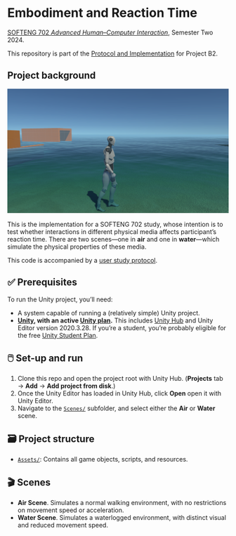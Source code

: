 # Embodiment and Reaction Time

[SOFTENG 702 *Advanced Human–Computer Interaction*](https://courseoutline.auckland.ac.nz/dco/course/SOFTENG/702), Semester Two 2024.

This repository is part of the [Protocol and Implementation](https://canvas.auckland.ac.nz/courses/105865/assignments/399018#submit) for Project B2.

## Project background

![Screenshot of **Water** scene](image/README/1723948782421.png "Screenshot of Water scene")

This is the implementation for a SOFTENG 702 study, whose intention is to test whether interactions in different physical media affects participant’s reaction time. There are two scenes—one in **air** and one in **water**—which simulate the physical properties of these media.

This code is accompanied by a [user study protocol](https://docs.google.com/document/d/1mpcQkzV3XXXwH2mWLcpXabVgCbIsed2JqPSplnRSHes).

## ✅ Prerequisites

To run the Unity project, you’ll need:

- A system capable of running a (relatively simple) Unity project.
- **[Unity](https://unity.com/download), with an active [Unity plan](https://unity.com/products).** This includes [Unity Hub](https://unity.com/unity-hub) and Unity Editor version 2020.3.28. If you’re a student, you’re probably eligible for the free [Unity Student Plan](https://unity.com/products/unity-student).

## 🖱️ Set-up and run

1. Clone this repo and open the project root with Unity Hub. (**Projects** tab → **Add** → **Add project from disk**.)
1. Once the Unity Editor has loaded in Unity Hub, click **Open** open it with Unity Editor.
1. Navigate to the [`Scenes/`](/Assets/Scenes/) subfolder, and select either the **Air** or **Water** scene.

<!-- 👷 Insert runtime information here 🚧 -->

## 🗃️ Project structure

- [`Assets/`](/Assets/): Contains all game objects, scripts, and resources.

<!-- 
- Scenes: Houses the two primary scenes: `Grass` and `Water`.
- Scripts: Contains the core logic for interacting with the environments.
- Prefabs: Pre-configured game objects that can be reused across scenes. 
-->

## 🎬 Scenes

- **Air Scene**. Simulates a normal walking environment, with no restrictions on movement speed or acceleration.
- **Water Scene**. Simulates a waterlogged environment, with distinct visual and reduced movement speed.

